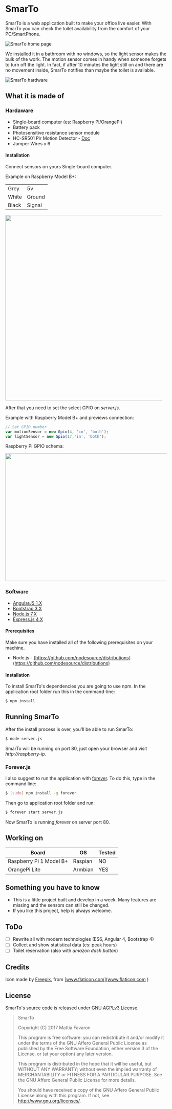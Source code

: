 # SmarTo

SmarTo is a web application built to make your office live easier. With SmarTo you can check the toilet availability from the comfort of your PC/SmartPhone.

![SmarTo home page](doc/SmarTo_home.jpg)

We installed it in a bathroom with no windows, so the light sensor makes the bulk of the work. The motion sensor comes in handy when someone forgets to turn off the light. 
In fact, if after 10 minutes the light still on and there are no movement inside, SmarTo notifies than maybe the toilet is available.

![SmarTo hardware](doc/SmarTo.jpg)

## What it is made of

### Hardaware

- Single-board computer (es: Raspberry Pi/OrangePi)
- Battery pack
- Photosensitive resistance sensor module
- HC-SR501 Pir Motion Detector - [Doc](https://www.mpja.com/download/31227sc.pdf)
- Jumper Wires x 6

#### Installation

Connect sensors on yours Single-board computer.

Example on Raspberry Model B+:

|||
| --- | --- |
| Grey | 5v |
| White | Ground |
| Black | Signal |

<img src="doc/SmarTo_diagram.svg"  width="490px" height="580px">

After that you need to set the select GPIO on _server.js_.

Example with Raspberry Model B+ and previews connection:

```javascript
// Set GPIO number
var motionSensor = new Gpio(4, 'in', 'both');
var lightSensor = new Gpio(17,'in', 'both');
```

Raspberry Pi GPIO schema:

<img src="doc/Raspberry_Pi_GPIO.png"  width="600px" height="400px">


### Software

- [AngularJS 1.X](https://angularjs.org/) 
- [Bootstrap 3.X](http://getbootstrap.com/)
- [Node.js 7.X](https://nodejs.org/en/) 
- [Express.js 4.X](http://expressjs.com)

#### Prerequisites

Make sure you have installed all of the following prerequisites on your machine.

- Node.js - [https://github.com/nodesource/distributions](https://github.com/nodesource/distributions)

#### Installation

To install SmarTo's dependencies you are going to use npm. In the application root folder run this in the command-line:

```bash
$ npm install
```

## Running SmarTo

After the install process is over, you'll be able to run SmarTo:

```bash
$ node server.js
```

SmarTo will be running on port 80, just open your browser and visit _http://raspberry-ip_.

### Forever.js

I also suggest to run the application with [forever](https://github.com/foreverjs/forever).
To do this, type in the command line:

```bash
$ [sudo] npm install -g forever
```

Then go to application root folder and run:

```bash
$ forever start server.js
```

Now SmarTo is running _forever_ on server port 80.


## Working on

| Board | OS | Tested |
| --- | --- | --- |
| Raspberry Pi 1 Model B+ | Raspian | NO |
| OrangePi Lite | Armbian | YES |


## Something you have to know

- This is a little project built and develop in a week. Many features are missing and the sensors can still be changed.
- If you like this project, help is always welcome.

## ToDo

- [ ] Rewrite all with modern technologies (ES6, Angular 4, Bootstrap 4)
- [ ] Collect and show statistical data (es: peak hours)
- [ ] Toilet reservation (also with _amazon dash button_)

## Credits
Icon made by [Freepik](http://www.flaticon.com/authors/freepik),  from [www.flaticon.com](www.flaticon.com )

## License

SmarTo's source code is released under [GNU AGPLv3 License](http://www.gnu.org/licenses/agpl-3.0.html).

> SmarTo
>
> Copyright (C) 2017 Mattia Favaron
>
> This program is free software: you can redistribute it and/or modify
> it under the terms of the GNU Affero General Public License as
> published by the Free Software Foundation, either version 3 of the
> License, or (at your option) any later version.
>
> This program is distributed in the hope that it will be useful,
> but WITHOUT ANY WARRANTY; without even the implied warranty of
> MERCHANTABILITY or FITNESS FOR A PARTICULAR PURPOSE. See the
> GNU Affero General Public License for more details.
>
> You should have received a copy of the GNU Affero General Public License
> along with this program. If not, see http://www.gnu.org/licenses/.
